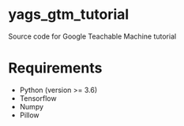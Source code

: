 # yags_gtm_tutorial
Source code for Google Teachable Machine tutorial

# Requirements
- Python (version >= 3.6)
- Tensorflow
- Numpy
- Pillow
